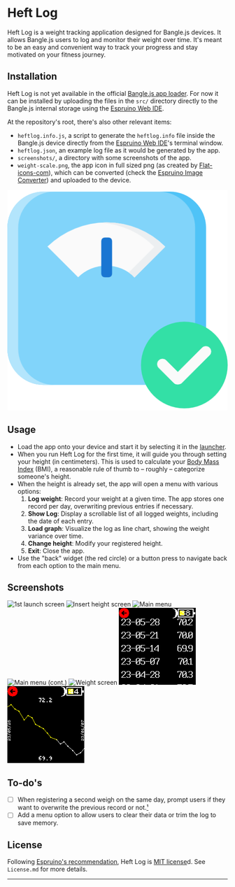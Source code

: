# Heft Log

Heft Log is a weight tracking application designed for Bangle.js devices. It allows Bangle.js users to log and monitor their weight over time. It's meant to be an easy and convenient way to track your progress and stay motivated on your fitness journey.


## Installation

Heft Log is not yet available in the official [Bangle.js app loader]. For now it can be installed by uploading the files in the `src/` directory directly to the Bangle.js internal storage using the [Espruino Web IDE].

At the repository's root, there's also other relevant items:

- `heftlog.info.js`, a script to generate the `heftlog.info` file inside the Bangle.js device directly from the [Espruino Web IDE]'s terminal window.
- `heftlog.json`, an example log file as it would be generated by the app.
- `screenshots/`, a directory with some screenshots of the app.
- `weight-scale.png`, the app icon in full sized png (as created by [Flat-icons-com]), which can be converted (check the [Espruino Image Converter]) and uploaded to the device.

![Heft Log icon](weight-scale.png)


## Usage

- Load the app onto your device and start it by selecting it in the [launcher].
- When you run Heft Log for the first time, it will guide you through setting your height (in centimeters). This is used to calculate your [Body Mass Index] (BMI), a reasonable rule of thumb to – roughly – categorize someone's height.
- When the height is already set, the app will open a menu with various options:
  1. **Log weight**: Record your weight at a given time. The app stores one record per day, overwriting previous entries if necessary.
  2. **Show Log**: Display a scrollable list of all logged weights, including the date of each entry.
  3. **Load graph**: Visualize the log as line chart, showing the weight variance over time.
  4. **Change height**: Modify your registered height.
  5. **Exit**: Close the app.
- Use the "back" widget (the red circle) or a button press to navigate back from each option to the main menu.


## Screenshots

![1st launch screen](screnshots/0.png)
![Insert height screen](screnshots/1.png)
![Main menu](screnshots/2.png)
![Main menu (cont.)](screnshots/3.png)
![Weight screen](screnshots/4.png)
![Scrollable log](screenshots/5.png)
![Weight line chart](screenshots/6.png)


## To-do's

- [ ] When registering a second weigh on the same day, prompt users if they want to overwrite the previous record or not.[¹]
- [ ] Add a menu option to allow users to clear their data or trim the log to save memory.

[¹]: # (Prompt options: 'Overwrite\nweight record?', 'File a new\nweight record?')


## License

Following [Espruino's recommendation], Heft Log is [MIT license]d. See `License.md` for more details.


***
[Bangle.js app loader]: https://banglejs.com/apps/
[Espruino Web IDE]: https://www.espruino.com/ide/
[Flat-icons-com]: https://www.flaticon.com/authors/flat-icons-com
[Espruino Image Converter]: https://www.espruino.com/Image+Converter
[launcher]: https://banglejs.com/apps/?c=launch
[Body Mass Index]: https://en.wikipedia.org/wiki/Body_mass_index
[Espruino's recommendation]: https://www.espruino.com/Bangle.js+App+Loader
[MIT license]: https://en.wikipedia.org/wiki/MIT_License

